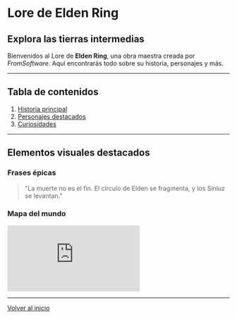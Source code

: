 # Lore de Elden Ring

## Explora las tierras intermedias
Bienvenidos al Lore de **Elden Ring**, una obra maestra creada por *FromSoftware*. Aquí encontrarás todo sobre su historia, personajes y más.

---

## Tabla de contenidos
1. [Historia principal](historia.md)
2. [Personajes destacados](personajes.md)
3. [Curiosidades](curiosidades.md)

---

## Elementos visuales destacados
### Frases épicas
> "La muerte no es el fin. El círculo de Elden se fragmenta, y los Sinluz se levantan."

### Mapa del mundo
![Mapa del mundo](https://wallpapers.com/wallpapers/elden-ring-erdtree-v8p2ufggfmpds1em.html)

---

[Volver al inicio](index.md)
